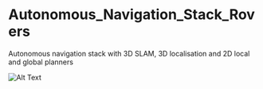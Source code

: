 # Autonomous_Navigation_Stack_Rovers
 Autonomous navigation stack with 3D SLAM, 3D localisation and 2D local and global planners
 
![Alt Text](https://j.gifs.com/oZyV9Y.gif)
